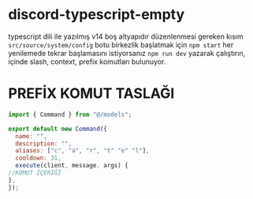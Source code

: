 # discord-typescript-empty

typescript dili ile yazılmış v14 boş altyapıdır düzenlenmesi gereken kısım ```src/source/system/config``` botu birkezlik başlatmak için ```npm start``` her yenilemede tekrar başlamasını istiyorsanız ```npm run dev``` yazarak çalıştırın, içinde slash, context, prefix komutları bulunuyor.

# PREFİX KOMUT TASLAĞI
```javascript
import { Command } from "@/models";

export default new Command({
  name: "",
  description: "",
  aliases: ["c", "a", "r", "t" "e" "l"],
  cooldown: 31,
  execute(client, message, args) {
//KOMUT İÇERİĞİ
},
});
```
